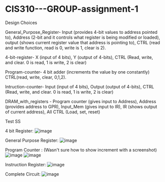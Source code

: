 # CIS310---GROUP-assignment-1
Design Choices

General_Purpose_Register- Input (provides 4-bit values to address pointed to), Address (2-bit and it controls what register is being modified or loaded), output (shows current register value that address is pointing to), CTRL (read and write function, read is 0, write is 1, clear is 2).

4-bit-register- X (input of 4 bits), Y (output of 4-bits), CTRL (Read, write, and clear. 0 is read, 1 is write, 2 is clear)

Program-counter- 4 bit adder (increments the value by one constantly) CTRL(read, write, clear, 0,1,2).

Intruction-counter- Input (input of 4 bits), Output (output of 4-bits), CTRL (Read, write, and clear. 0 is read, 1 is write, 2 is clear)

DRAM_with_registers - Program counter (gives input to Address), Address (provides address to GPR), Input_Mem (gives input to IR), IR (shows output of current address), All CTRL (Load, set, reset)

Test SS

4 bit Register:
![image](https://github.com/user-attachments/assets/fbe0adbc-b946-4cd6-9602-93278bc69a81)

General Purpose Register:
![image](https://github.com/user-attachments/assets/57efe566-a3a5-4735-8c03-c837937dd641)


Program Counter : (Wasn't sure how to show increment with a screenshot)
![image](https://github.com/user-attachments/assets/4ab04760-7ccd-4687-a219-48cfae873d79)
![image](https://github.com/user-attachments/assets/267702eb-381e-49f0-8cec-affa8f755464)

Instruction Register:
![image](https://github.com/user-attachments/assets/64d7e070-37da-406b-8041-6d31580cb002)

Complete Circuit:
![image](https://github.com/user-attachments/assets/4b4d4ed7-8099-4095-99d5-2e64c0039d47)





